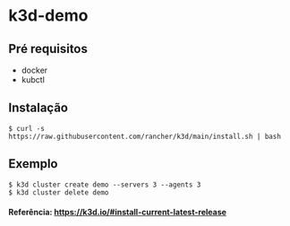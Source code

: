 # k3d-demo

## Pré requisitos
- docker
- kubctl

## Instalação
```
$ curl -s https://raw.githubusercontent.com/rancher/k3d/main/install.sh | bash
```
## Exemplo
```
$ k3d cluster create demo --servers 3 --agents 3
$ k3d cluster delete demo
```

#### Referência: https://k3d.io/#install-current-latest-release